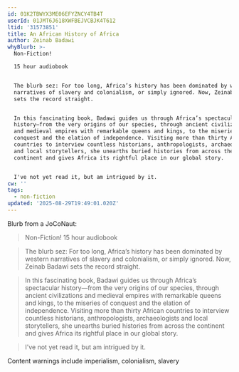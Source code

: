 ```yaml
---
id: 01K2TBWYX3ME06EFYZNCY4TB4T
userId: 01JMT6J618XWFBEJVCBJK4T612
ltid: '31573851'
title: An African History of Africa
author: Zeinab Badawi
whyBlurb: >-
  Non-Fiction!

  15 hour audiobook


  The blurb sez: For too long, Africa’s history has been dominated by western
  narratives of slavery and colonialism, or simply ignored. Now, Zeinab Badawi
  sets the record straight.


  In this fascinating book, Badawi guides us through Africa’s spectacular
  history—from the very origins of our species, through ancient civilizations
  and medieval empires with remarkable queens and kings, to the miseries of
  conquest and the elation of independence. Visiting more than thirty African
  countries to interview countless historians, anthropologists, archaeologists
  and local storytellers, she unearths buried histories from across the
  continent and gives Africa its rightful place in our global story.


  I've not yet read it, but am intrigued by it.
cw: ''
tags:
  - non-fiction
updated: '2025-08-29T19:49:01.020Z'
---
```


Blurb from a JoCoNaut:

> Non-Fiction! 15 hour audiobook

> The blurb sez: For too long, Africa’s history has been dominated by western
narratives of slavery and colonialism, or simply ignored. Now, Zeinab Badawi
sets the record straight.

> In this fascinating book, Badawi guides us through Africa’s spectacular
history—from the very origins of our species, through ancient civilizations and
medieval empires with remarkable queens and kings, to the miseries of conquest
and the elation of independence. Visiting more than thirty African countries to
interview countless historians, anthropologists, archaeologists and local
storytellers, she unearths buried histories from across the continent and gives
Africa its rightful place in our global story.

> I've not yet read it, but am intrigued by it.

Content warnings include imperialism, colonialism, slavery
